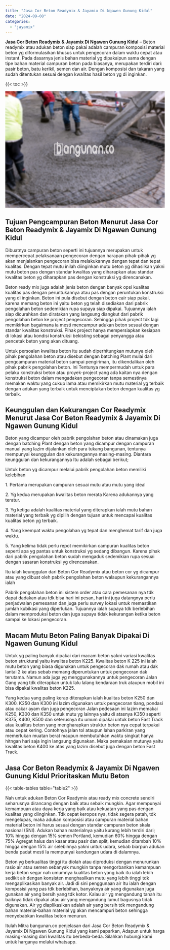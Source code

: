 ```yaml
---
title: "Jasa Cor Beton Readymix & Jayamix Di Ngawen Gunung Kidul"
date: "2024-09-08"
categories: 
  - "jayamix"
---
```


**Jasa Cor Beton Readymix & Jayamix Di Ngawen Gunung Kidul** – Beton readymix atau adukan beton siap pakai adalah campuran komposisi material beton yg diformulasikan khusus untuk pengecoran dalam waktu cepat atau instant. Pada dasarnya jenis bahan material yg dipakaipun sama dengan tipe bahan material campuran beton pada biasanya, merupakan terdiri dari: pasir beton, batu kerikil, semen dan air. Dengan komposisi dan takaran yang sudah ditentukan sesuai dengan kwalitas hasil beton yg di inginkan.

{{< toc >}}

![Jasa Cor Beton Readymix & Jayamix Di Ngawen Gunung Kidul](/images/jasa-cor-readymix-55.png)

## Tujuan Pengcampuran Beton Menurut Jasa Cor Beton Readymix & Jayamix Di Ngawen Gunung Kidul

Dibuatnya campuran beton seperti ini tujuannya merupakan untuk mempercepat pelaksanaan pengecoran dengan harapan pihak-pihak yg akan menjalankan pengecoran bisa melakukannya dengan tepat dan tepat kualitas. Dengan tepat mutu inilah diinginkan mutu beton yg dihasilkan yakni mutu beton pas dengan standar kwalitas yang diharapkan atau standar kwalitas beton yg diharapkan pas dengan konstruksi yg direncanakan.

Beton ready mix juga adalah jenis beton dengan banyak opsi kualitas kualitas pas dengan peruntukannya atau pas dengan peruntukan konstruksi yang di inginkan. Beton ini pula disebut dengan beton cair siap pakai, karena memang beton ini yaitu beton yg telah disediakan dari pabrik pengolahan beton sedemikian rupa supaya siap dipakai. Tujuannya ialah siap dicurahkan dan diratakan yang langsung diangkut dari pabrik pengolahan beton ke project pengecoran. Sehingga pihak project tdk lagi memikirkan bagaimana ia mesti mencampur adukan beton sesuai dengan standar kwalitas konstruksi. Pihak project hanya mempersiapkan kesiapan di lokasi atau kondisi konstruksi bekisting sebagai penyangga atau pencetak beton yang akan dituang.

Untuk persoalan kwalitas beton itu sudah diperhitungkan mutunya oleh pihak pengolahan beton atau disebut dengan batching Plant mulai dari pengcampuran material beton sampai pengiriman, itu dikendalikan oleh pihak pabrik pengolahan beton. Ini Tentunya mempermudah untuk para pelaku konstruksi beton atau proyek-project yang ada kaitan nya dengan konstruksi beton dalam mengadakan pengecoran tanpa semestinya memakan waktu yang cukup lama atau memikirkan mutu material yg terbaik dengan adukan yang terbaik untuk menciptakan beton dengan kualitas yg terbaik.

## Keunggulan dan Kekurangan Cor Readymix Menurut Jasa Cor Beton Readymix & Jayamix Di Ngawen Gunung Kidul

Beton yang dicampur oleh pabrik pengolahan beton atau dinamakan juga dengan batching Plant dengan beton yang dicampur dengan campuran manual yang lazim dijalankan oleh para tukang bangunan, tentunya mempunyai keunggulan dan kekurangannya masing-masing. Diantara keunggulan dan kekurangannya Itu adalah sebagai berikut;

Untuk beton yg dicampur melalui pabrik pengolahan beton memiliki kelebihan

1\. Pertama merupakan campuran sesuai mutu atau mutu yang ideal

2\. Yg kedua merupakan kwalitas beton merata Karena adukannya yang teratur.

3\. Yg ketiga adalah kualitas material yang diterapkan ialah mutu bahan material yang terbaik yg dipilih dengan tujuan untuk mencapai kualitas kualitas beton yg terbaik.

4\. Yang keempat waktu pengolahan yg tepat dan menghemat tarif dan juga waktu.

5\. Yang kelima tidak perlu repot memikirkan campuran kualitas beton seperti apa yg pantas untuk konstruksi yg sedang dibangun. Karena pihak dari pabrik pengolahan beton sudah mengaduk sedemikian rupa sesuai dengan sasaran konstruksi yg direncanakan.

Itu ialah keunggulan dari Beton Cor Readymix atau beton cor yg dicampur atau yang dibuat oleh pabrik pengolahan beton walaupun kekurangannya ialah

Pabrik pengolahan beton ini sistem order atau cara pemesanan nya tdk dapat dadakan atau tdk bisa hari ini pesan, hari ini juga datangnya perlu penjadwalan pemesanan dan juga perlu survey lokasi untuk memastikan jumlah kubikasi yang diperlukan. Tujuannya ialah supaya tdk berlebihan dalam memproduksi beton dan juga supaya tidak kekurangan ketika beton sampai ke lokasi pengecoran.

## Macam Mutu Beton Paling Banyak Dipakai Di Ngawen Gunung Kidul

Untuk yg paling banyak dipakai dari macam beton yakni variasi kwalitas beton struktural yaitu kwalitas beton K225. Kwalitas beton K 225 ini ialah mutu beton yang biasa digunakan untuk pengecoran dak rumah atau dak lantai 2 ke atas sebab memang diperuntukan untuk pengecoran dak terutama. Namun ada juga yg menggunakannya untuk pengecoran Jalan Gang yang tdk diterapkan untuk lalu lalang kendaraan truk ataupun mobil ini bisa dipakai kwalitas beton K225.

Yang kedua yang paling kerap diterapkan ialah kualitas beton K250 dan K300. K250 dan K300 ini lazim digunakan untuk pengecoran tiang, pondasi atau cakar ayam dan juga pengecoran Jalan pedesaan ini lazim memakai K250, K300 dan K350 untuk mutu yg lainnya yaitu di atasnya K350 seperti K375, K400, K500 dan seterusnya itu umum dipakai untuk beton Fast Track atau kualitas beton yang mengharapkan struktur beton nya cepat terpakai atau cepat kering. Contohnya jalan tol ataupun lahan parkiran yang memerlukan muatan berat maupun membutuhkan waktu singkat hanya hitngan hari saja ingin langsung digunakan. Maka pemakaian mutunya yaitu kwalitas beton K400 ke atas yang lazim disebut juga dengan beton Fast Track.

## Jasa Cor Beton Readymix & Jayamix Di Ngawen Gunung Kidul Prioritaskan Mutu Beton

{{< table-tables table="table2" >}}

Nah untuk adukan Beton Cor Readymix atau ready mix concrete sendiri seharusnya dirancang dengan baik atau sebaik mungkin. Agar mempunyai kemampuan atau daya kerja yang baik atau kekuatan yang pas dengan kualitas yang diinginkan. Tdk cepat keropos nya, tidak segera patah, tdk mengelupas, maka adukan komposisi atau campuran material bahan material beton ini harus sesuai dengan standar campuran beton skala nasional (SNI). Adukan bahan materialnya yaitu kurang lebih terdiri dari; 10% hingga dengan 15% semen Portland, kemudian 60% hingga dengan 75% Agregat halus dan kasar atau pasir dan split, kemudian ditambah 10% hingga dengan 15% air selebihnya yakni untuk udara, sebab biarpun adukan benda padat mesti Ia mempunyai kandungan udara di dalamnya.

Beton yg berkualitas tinggi itu diolah atau diproduksi dengan menurunkan rasio air atau semen sebanyak mungkin tanpa mengorbankan kemampuan kerja beton segar nah umumnya kualitas beton yang baik itu ialah lebih sedikit air dengan konsisten menghasilkan mutu yang lebih tinggi tdk mengaplikasikan banyak air. Jadi di sini penggunaan air Itu ialah dengan komposisi yang pas tdk berlebihan, banyaknya air yang digunakan juga gunakan air yang bersih yang tdk kotor. Kalau air yg mengandung tanah itu baiknya tidak dipakai atau air yang mengandung lumut bagusnya tidak digunakan. Air yg diaplikasikan adalah air yang bersih tdk mengandung bahan material-bahan material yg akan mencampuri beton sehingga menyebabkan kwalitas beton menurun.

Itulah Mitra bangunan.co penjelasan dari Jasa Cor Beton Readymix & Jayamix Di Ngawen Gunung Kidul yang kami paparkan, Adapun untuk harga masing-masing dari kwalitas itu berbeda-beda. Silahkan hubungi kami untuk harganya melalui whatsapp.
